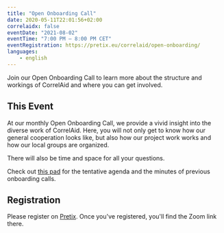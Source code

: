 ```yaml
---
title: "Open Onboarding Call"
date: 2020-05-11T22:01:56+02:00
correlaidx: false
eventDate: "2021-08-02"
eventTime: "7:00 PM – 8:00 PM CET"
eventRegistration: https://pretix.eu/correlaid/open-onboarding/ 
languages: 
    - english
---
```


Join our Open Onboarding Call to learn more about the structure and workings of CorrelAid and where you can get involved.

## This Event

At our monthly Open Onboarding Call, we provide a vivid insight into the diverse work of CorrelAid. Here, you will not only get to know how our general cooperation looks like, but also how our project work works and how our local groups are organized.

There will also be time and space for all your questions.

Check out [this pad](https://pad.correlaid.org/J5r2SI3kRvi9SSDdd2hccQ) for the tentative agenda and the minutes of previous onboarding calls.

## Registration 
Please register on [Pretix](https://pretix.eu/correlaid/open-onboarding/). Once you've registered, you'll find the Zoom link there.